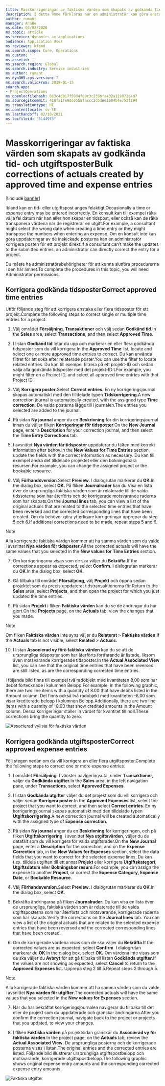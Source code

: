 ```yaml
---
title: Masskorrigeringar av faktiska värden som skapats av godkända tid- och utgiftsposter
description: I detta ämne förklaras hur en administratör kan göra enstaka eller masskorrigeringar av tidigare godkända tid- eller utgiftsposter om faktureringen inte är klar.
author: rumant
manager: AnnBe
ms.date: 04/02/2020
ms.topic: article
ms.service: dynamics-ax-applications
audience: Application User
ms.reviewer: kfend
ms.search.scope: Core, Operations
ms.custom: ''
ms.assetid: ''
ms.search.region: Global
ms.search.industry: Service industries
ms.author: rumant
ms.dyn365.ops.version: 7
ms.search.validFrom: 2019-01-15
search.app:
- ProjectOperations
ms.openlocfilehash: 063c4d017f5904f09c3c239bfa432a128872e4d7
ms.sourcegitcommit: 418fa1fe9d605b8faccc2d5dee1b04b4e753f194
ms.translationtype: HT
ms.contentlocale: sv-SE
ms.lasthandoff: 02/10/2021
ms.locfileid: "5144975"
---
```

# <a name="bulk-corrections-of-actuals-created-by-approved-time-and-expense-entries"></a><span data-ttu-id="748fc-103">Masskorrigeringar av faktiska värden som skapats av godkända tid- och utgiftsposter</span><span class="sxs-lookup"><span data-stu-id="748fc-103">Bulk corrections of actuals created by approved time and expense entries</span></span>

[!include [banner](../includes/psa-now-project-operations.md)]

<span data-ttu-id="748fc-104">Ibland kan en tid- eller utgiftspost anges felaktigt.</span><span class="sxs-lookup"><span data-stu-id="748fc-104">Occasionally a time or expense entry may be entered incorrectly.</span></span> <span data-ttu-id="748fc-105">En konsult kan till exempel råka välja fel datum när han eller hon skapar en tidspost, eller också kan de råka transponera värdena när de registrerar en utgift.</span><span class="sxs-lookup"><span data-stu-id="748fc-105">For example, a consultant might select the wrong date when creating a time entry or they might transpose the numbers when entering an expense.</span></span> <span data-ttu-id="748fc-106">Om en konsult inte kan göra uppdateringar av de inskickade posterna kan en administratör korrigera posten för ett projekt direkt.</span><span class="sxs-lookup"><span data-stu-id="748fc-106">If a consultant can’t make the updates to the submitted entries, an administrator can directly correct the entry for a project.</span></span>

<span data-ttu-id="748fc-107">Du måste ha administratörsbehörigheter för att kunna slutföra procedurerna i den här ämnet.</span><span class="sxs-lookup"><span data-stu-id="748fc-107">To complete the procedures in this topic, you will need Administrator permissions.</span></span>

## <a name="correct-approved-time-entries"></a><span data-ttu-id="748fc-108">Korrigera godkända tidsposter</span><span class="sxs-lookup"><span data-stu-id="748fc-108">Correct approved time entries</span></span>     

<span data-ttu-id="748fc-109">Utför följande steg för att korrigera enstaka eller flera tidsposter för ett projekt.</span><span class="sxs-lookup"><span data-stu-id="748fc-109">Complete the following steps to correct single or multiple time entries for a project.</span></span>

1. <span data-ttu-id="748fc-110">Välj området **Försäljning**, **Transaktioner** och välj sedan **Godkänd tid**.</span><span class="sxs-lookup"><span data-stu-id="748fc-110">In the **Sales** area, select **Transactions**, and then select **Approved Time**.</span></span> 

2. <span data-ttu-id="748fc-111">I listan **Godkänd tid** letar du upp och markerar en eller flera godkända tidsposter som du vill korrigera.</span><span class="sxs-lookup"><span data-stu-id="748fc-111">In the **Approved Time** list, locate and select one or more approved time entries to correct.</span></span> <span data-ttu-id="748fc-112">Du kan använda filtret för att söka efter relaterade poster.</span><span class="sxs-lookup"><span data-stu-id="748fc-112">You can use the filter to locate related entries.</span></span> <span data-ttu-id="748fc-113">Du kan till exempel filtrera på ett projekt-ID och sedan välja alla godkända tidsposter med det projekt-ID:t.</span><span class="sxs-lookup"><span data-stu-id="748fc-113">For example, you might filter on a Project ID, and select all approved time entries with that Project ID.</span></span>

3. <span data-ttu-id="748fc-114">Välj **Korrigera poster**.</span><span class="sxs-lookup"><span data-stu-id="748fc-114">Select **Correct entries**.</span></span> <span data-ttu-id="748fc-115">En ny korrigeringsjournal skapas automatiskt med den tilldelade typen **Tidskorrigering**.</span><span class="sxs-lookup"><span data-stu-id="748fc-115">A new correction journal is automatically created, with the assigned type **Time correction**.</span></span> <span data-ttu-id="748fc-116">De valda posterna läggs till i journalen.</span><span class="sxs-lookup"><span data-stu-id="748fc-116">The entries you selected are added to the journal.</span></span> 

4. <span data-ttu-id="748fc-117">På sidan **Ny journal** anger du en **Beskrivning** för din korrigeringsjournal innan du väljer fliken **Korrigeringar för tidsposter**.</span><span class="sxs-lookup"><span data-stu-id="748fc-117">On the **New Journal** page, enter a **Description** for your correction journal, and then select the **Time Entry Corrections** tab.</span></span>  
5. <span data-ttu-id="748fc-118">I avsnittet **Nya värden får tidsposter** uppdaterar du fälten med korrekt information efter behov.</span><span class="sxs-lookup"><span data-stu-id="748fc-118">In the **New Values for Time Entries** section, update the fields with the correct information as necessary.</span></span> <span data-ttu-id="748fc-119">Du kan till exempel ändra det tilldelade projektet eller den bokningsbara resursen.</span><span class="sxs-lookup"><span data-stu-id="748fc-119">For example, you can change the assigned project or the bookable resource.</span></span>

6. <span data-ttu-id="748fc-120">Välj **Förhandsversion**.</span><span class="sxs-lookup"><span data-stu-id="748fc-120">Select **Preview**.</span></span> <span data-ttu-id="748fc-121">I dialogrutan markerar du **OK**.</span><span class="sxs-lookup"><span data-stu-id="748fc-121">In the dialog box, select **OK**.</span></span> <span data-ttu-id="748fc-122">På fliken **Journalrader** kan du Visa en lista över de ursprungliga faktiska värden som är relaterade till de valda tidssoterna som har återförts och de korrigerade motsvarande raderna som har skapats.</span><span class="sxs-lookup"><span data-stu-id="748fc-122">On the **Journal lines** tab, you can view a list of the original actuals that are related to the selected time entries that have been reversed and the corrected corresponding lines that have been created.</span></span> <span data-ttu-id="748fc-123">Om du behöver göra ytterligare korrigeringar upprepar du steg 5 och 6.</span><span class="sxs-lookup"><span data-stu-id="748fc-123">If additional corrections need to be made, repeat steps 5 and 6.</span></span> 

> [!NOTE]
> <span data-ttu-id="748fc-124">Alla korrigerade faktiska värden kommer att ha samma värden som du valde i avsnittet **Nya värden för tidsposter**.</span><span class="sxs-lookup"><span data-stu-id="748fc-124">All the corrected actuals will have the same values that you selected in the **New values for Time Entries** section.</span></span>

7. <span data-ttu-id="748fc-125">Om korrigeringarna visas som de ska väljer du **Bekräfta**.</span><span class="sxs-lookup"><span data-stu-id="748fc-125">If the corrections appear as expected, select **Confirm**.</span></span> <span data-ttu-id="748fc-126">I dialogrutan markerar du **OK**.</span><span class="sxs-lookup"><span data-stu-id="748fc-126">In the dialog box, select **OK**.</span></span>

8. <span data-ttu-id="748fc-127">Gå tillbaka till området **Fförsäljning**, välj **Projekt** och öppna sedan projektet som du precis uppdaterat tidstransaktionerna för.</span><span class="sxs-lookup"><span data-stu-id="748fc-127">Return to the **Sales** area, select **Projects**, and then open the project for which you just updated the time entries.</span></span> 

9. <span data-ttu-id="748fc-128">På sidan **Projekt** i fliken **Faktiska värden** kan du se de ändringar du har gjort.</span><span class="sxs-lookup"><span data-stu-id="748fc-128">On the **Projects** page, on the **Actuals** tab, view the changes that you made.</span></span> 

> [!NOTE]
> <span data-ttu-id="748fc-129">Om fliken **Faktiska värden** inte syns väljer du **Relaterat** > **Faktiska värden**.</span><span class="sxs-lookup"><span data-stu-id="748fc-129">If the **Actuals** tab is not visible, select **Related** > **Actuals**.</span></span>  

10. <span data-ttu-id="748fc-130">I listan **Associerad vy förö faktiska värden** kan du se att de ursprungliga tidsposter som har återförts fortfarande är listade, liksom även motsvarande korrigerade tidsposter.</span><span class="sxs-lookup"><span data-stu-id="748fc-130">In the **Actual Associated View** list, you can see that the original time entries that have been reversed are still listed, as are the corresponding corrected time entries.</span></span> 

<span data-ttu-id="748fc-131">I följande bild finns till exempel två radobjekt med kvantiteten 8,00 som har debet förtecknade i kolumnen Belopp.</span><span class="sxs-lookup"><span data-stu-id="748fc-131">For example, in the following graphic, there are two line items with a quantity of 8.00 that have debits listed in the Amount column.</span></span> <span data-ttu-id="748fc-132">Det finns också två radobjekt med kvantiteten -8,00 som visar krediterade belopp i kolumnen Belopp.</span><span class="sxs-lookup"><span data-stu-id="748fc-132">Additionally, there are two line items with a quantity of -8.00 that show credited amounts in the Amount column.</span></span> <span data-ttu-id="748fc-133">Dessa korrigeringar ställer in värdet för kvantitet till noll.</span><span class="sxs-lookup"><span data-stu-id="748fc-133">These corrections bring the quantity to zero.</span></span>

![Associerad vylista för faktiska värden](https://github.com/MicrosoftDocs/dynamics-365-customer-engagement-pr/blob/bulk-corrections-actuals-created-by-approved-time-expense-entries.md/time-actuals.png)
 
## <a name="correct-approved-expense-entries"></a><span data-ttu-id="748fc-135">Korrigera godkända utgiftsposter</span><span class="sxs-lookup"><span data-stu-id="748fc-135">Correct approved expense entries</span></span>

<span data-ttu-id="748fc-136">Följ stegen nedan om du vill korrigera en eller flera utgiftsposter.</span><span class="sxs-lookup"><span data-stu-id="748fc-136">Complete the following steps to correct one or more expense entries.</span></span> 

1. <span data-ttu-id="748fc-137">I området **Försäljning**: I vänster navigeringsuta, under **Transaktioner**, väljer du **Godkända utgifter**.</span><span class="sxs-lookup"><span data-stu-id="748fc-137">In the **Sales** area, in the left navigation pane, under **Transactions**, select **Approved Expenses**.</span></span>

2. <span data-ttu-id="748fc-138">I listan **Godkända utgifter** väljer du det projekt som du vill korrigera och väljer sedan **Korrigera poster**.</span><span class="sxs-lookup"><span data-stu-id="748fc-138">In the **Approved Expenses** list, select the project that you want to correct, and then select **Correct entries**.</span></span> <span data-ttu-id="748fc-139">En ny korrigeringsjournal skapas automatiskt med den tilldelade typen **Utgiftskorrigering**.</span><span class="sxs-lookup"><span data-stu-id="748fc-139">A new correction journal will be created automatically with the assigned type of **Expense correction**.</span></span> 

3. <span data-ttu-id="748fc-140">På sidan **Ny journal** anger du en **Beskrivning** för korrigeringen, och på fliken **Utgiftskorrigering**, i avsnittet **Nya utgiftsvärden**, väljer du de datafält som du vill korrigera för valda utgiftsrader.</span><span class="sxs-lookup"><span data-stu-id="748fc-140">On the **New Journal** page, enter a **Description** for the correction, and on the **Expense Correction** tab, in the **New Values for Expenses** section, select the data fields that you want to correct for the selected expense lines.</span></span> <span data-ttu-id="748fc-141">Du kan t.ex. tilldela utgiften till ett annat **Projekt** eller korrigera **Utgiftskategori**, **Utgiftsdatum** eller **Bokningsbar resurs**.</span><span class="sxs-lookup"><span data-stu-id="748fc-141">For example, you can assign the expense to another **Project**, or correct the **Expense Category**, **Expense Date**, or **Bookable Resource**.</span></span>

4. <span data-ttu-id="748fc-142">Välj **Förhandsversion**.</span><span class="sxs-lookup"><span data-stu-id="748fc-142">Select **Preview**.</span></span> <span data-ttu-id="748fc-143">I dialogrutan markerar du **OK**.</span><span class="sxs-lookup"><span data-stu-id="748fc-143">In the dialog box, select **OK**.</span></span> 

5. <span data-ttu-id="748fc-144">Bekräfta ändringarna på fliken **Journalrader**. Du kan visa en lista över de ursprungliga, faktiska värden som är relaterade till de valda utgiftsposterna som har återförts och motsvarande, korrigerade raderna som har skapats.</span><span class="sxs-lookup"><span data-stu-id="748fc-144">Verify the corrections on the **Journal lines** tab. You can view a list of the original actuals that are related to the selected expense entries that have been reversed and the corrected corresponding lines that have been created.</span></span>

6. <span data-ttu-id="748fc-145">Om de korrigerade värdena visas som de ska väljer du **Bekräfta**.</span><span class="sxs-lookup"><span data-stu-id="748fc-145">If the corrected values are as expected, select **Confirm**.</span></span> <span data-ttu-id="748fc-146">I dialogrutan markerar du **OK**.</span><span class="sxs-lookup"><span data-stu-id="748fc-146">In the dialog box, select **OK.**</span></span> <span data-ttu-id="748fc-147">Om värdena inte visas som de ska väljer du **Avbryt** för att gå tillbaka till listan **Godkända utgifter**.</span><span class="sxs-lookup"><span data-stu-id="748fc-147">If the values are not showing as expected, select **Cancel** to return to the **Approved Expenses** list.</span></span> <span data-ttu-id="748fc-148">Upprepa steg 2 till 5.</span><span class="sxs-lookup"><span data-stu-id="748fc-148">Repeat steps 2 through 5.</span></span> 

> [!NOTE]
> <span data-ttu-id="748fc-149">Alla korrigerade faktiska värden kommer att ha samma värden som du valde i avsnittet **Nya värden för utgifter**.</span><span class="sxs-lookup"><span data-stu-id="748fc-149">The corrected actuals will have the same values that you selected in the **New values for Expenses** section.</span></span>

7. <span data-ttu-id="748fc-150">När du har bekräftat korrigeringsjournalen navigerar du tillbaka till det eller de projekt som du uppdaterade och granskar ändringarna.</span><span class="sxs-lookup"><span data-stu-id="748fc-150">After you confirm the correction journal, navigate back to the project or projects that you updated, to view your changes.</span></span>  

8. <span data-ttu-id="748fc-151">I fliken **Faktiska värden** på projektsidan granskar du **Associerad vy för faktiska värden**.</span><span class="sxs-lookup"><span data-stu-id="748fc-151">In the project page, on the **Actuals** tab, review the **Actual Associated View**.</span></span> <span data-ttu-id="748fc-152">De ursprungliga posterna och de korrigerade posterna visas i listan.</span><span class="sxs-lookup"><span data-stu-id="748fc-152">The original entries and the corrected entries are listed.</span></span> <span data-ttu-id="748fc-153">Följande bild illustrerar ursprungliga utgiftspostbelopp och motsvarande, korrigerade utgiftspostbelopp.</span><span class="sxs-lookup"><span data-stu-id="748fc-153">The following graphic shows original expense entry amounts and the corresponding corrected expense entry amounts.</span></span> 

![Faktiska utgifter](https://user-images.githubusercontent.com/60806505/77122219-4cd52900-69fa-11ea-8349-ccd2ffebf640.png)
